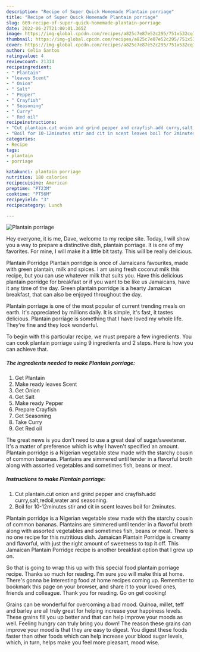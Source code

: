 ```yaml
---
description: "Recipe of Super Quick Homemade Plantain porriage"
title: "Recipe of Super Quick Homemade Plantain porriage"
slug: 669-recipe-of-super-quick-homemade-plantain-porriage
date: 2022-06-27T21:00:01.365Z
image: https://img-global.cpcdn.com/recipes/a825c7e87e52c295/751x532cq70/plantain-porriage-recipe-main-photo.jpg
thumbnail: https://img-global.cpcdn.com/recipes/a825c7e87e52c295/751x532cq70/plantain-porriage-recipe-main-photo.jpg
cover: https://img-global.cpcdn.com/recipes/a825c7e87e52c295/751x532cq70/plantain-porriage-recipe-main-photo.jpg
author: Celia Santos
ratingvalue: 4
reviewcount: 21314
recipeingredient:
- " Plantain"
- "leaves Scent"
- " Onion"
- " Salt"
- " Pepper"
- " Crayfish"
- " Seasoning"
- " Curry"
- " Red oil"
recipeinstructions:
- "Cut plantain.cut onion and grind pepper and crayfish.add curry,salt,redoil,water and seasoning."
- "Boil for 10-12minutes stir and cit in scent leaves boil for 2minutes."
categories:
- Recipe
tags:
- plantain
- porriage

katakunci: plantain porriage 
nutrition: 180 calories
recipecuisine: American
preptime: "PT23M"
cooktime: "PT56M"
recipeyield: "3"
recipecategory: Lunch

---
```



![Plantain porriage](https://img-global.cpcdn.com/recipes/a825c7e87e52c295/751x532cq70/plantain-porriage-recipe-main-photo.jpg)

Hey everyone, it is me, Dave, welcome to my recipe site. Today, I will show you a way to prepare a distinctive dish, plantain porriage. It is one of my favorites. For mine, I will make it a little bit tasty. This will be really delicious.

Plantain Porridge Plantain porridge is once of Jamaicans favourites, made with green plantain, milk and spices. I am using fresh coconut milk this recipe, but you can use whatever milk that suits you. Have this delicious plantain porridge for breakfast or if you want to be like us Jamaicans, have it any time of the day. Green plantain porridge is a hearty Jamaican breakfast, that can also be enjoyed throughout the day.

Plantain porriage is one of the most popular of current trending meals on earth. It's appreciated by millions daily. It is simple, it's fast, it tastes delicious. Plantain porriage is something that I have loved my whole life. They're fine and they look wonderful.


To begin with this particular recipe, we must prepare a few ingredients. You can cook plantain porriage using 9 ingredients and 2 steps. Here is how you can achieve that.

<!--inarticleads1-->

##### The ingredients needed to make Plantain porriage:

1. Get  Plantain
1. Make ready leaves Scent
1. Get  Onion
1. Get  Salt
1. Make ready  Pepper
1. Prepare  Crayfish
1. Get  Seasoning
1. Take  Curry
1. Get  Red oil


The great news is you don&#39;t need to use a great deal of sugar/sweetener. It&#39;s a matter of preference which is why I haven&#39;t specified an amount. Plantain porridge is a Nigerian vegetable stew made with the starchy cousin of common bananas. Plantains are simmered until tender in a flavorful broth along with assorted vegetables and sometimes fish, beans or meat. 

<!--inarticleads2-->

##### Instructions to make Plantain porriage:

1. Cut plantain.cut onion and grind pepper and crayfish.add curry,salt,redoil,water and seasoning.
1. Boil for 10-12minutes stir and cit in scent leaves boil for 2minutes.


Plantain porridge is a Nigerian vegetable stew made with the starchy cousin of common bananas. Plantains are simmered until tender in a flavorful broth along with assorted vegetables and sometimes fish, beans or meat. There is no one recipe for this nutritious dish. Jamaican Plantain Porridge is creamy and flavorful, with just the right amount of sweetness to top it off. This Jamaican Plantain Porridge recipe is another breakfast option that I grew up on. 

So that is going to wrap this up with this special food plantain porriage recipe. Thanks so much for reading. I'm sure you will make this at home. There's gonna be interesting food at home recipes coming up. Remember to bookmark this page on your browser, and share it to your loved ones, friends and colleague. Thank you for reading. Go on get cooking!

Grains can be wonderful for overcoming a bad mood. Quinoa, millet, teff and barley are all truly great for helping increase your happiness levels. These grains fill you up better and that can help improve your moods as well. Feeling hungry can truly bring you down! The reason these grains can improve your mood is that they are easy to digest. You digest these foods faster than other foods which can help increase your blood sugar levels, which, in turn, helps make you feel more pleasant, mood wise.
